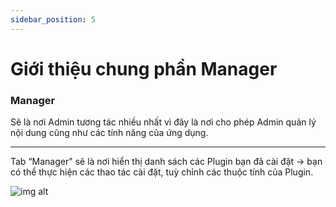 ```yaml
---
sidebar_position: 5
---
```


# Giới thiệu chung phần Manager

### Manager ###

Sẽ là nơi Admin tương tác nhiều nhất vì đây là nơi cho phép Admin quản lý nội dung cũng như các tính năng của ứng dụng.

---

Tab “Manager" sẽ là nơi hiển thị danh sách các Plugin bạn đã cài đặt -> bạn có thể thực hiện các thao tác cài đặt, tuỳ chỉnh các thuộc tính của Plugin. 

![img alt](/img/create-app/dashboard/200514-lam-quen-voi-dashboard-13.jpg)